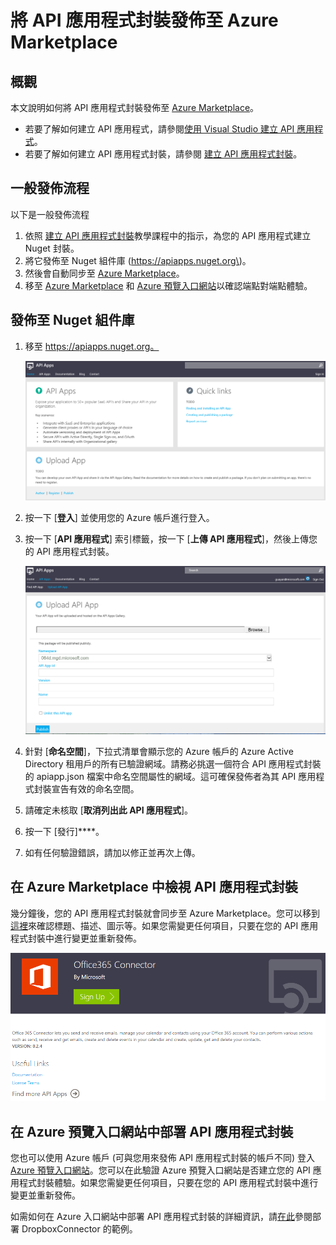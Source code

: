 <properties 
	pageTitle="建立 API 應用程式封裝" 
	description="了解如何將 API 應用程式封裝發佈至 Azure Marketplace。" 
	services="app-service\api" 
	documentationCenter=".net"
	authors="guangyang"
	manager="wpickett" 
	editor="jimbe"/>

<tags 
	ms.service="app-service-api" 
	ms.workload="web" 
	ms.tgt_pltfrm="na" 
	ms.devlang="dotnet" 
	ms.topic="article" 
	ms.date="04/07/2015" 
	ms.author="guayan"/>

# 將 API 應用程式封裝發佈至 Azure Marketplace

## 概觀

本文說明如何將 API 應用程式封裝發佈至 [Azure Marketplace](http://azure.microsoft.com/marketplace/api-apps/)。

- 若要了解如何建立 API 應用程式，請參閱[使用 Visual Studio 建立 API 應用程式](app-service-dotnet-create-api-app.md)。
- 若要了解如何建立 API 應用程式封裝，請參閱 [建立 API 應用程式封裝](app-service-api-create-package)。

## 一般發佈流程

以下是一般發佈流程

1. 依照 [建立 API 應用程式封裝](app-service-api-create-package)教學課程中的指示，為您的 API 應用程式建立 Nuget 封裝。
2. 將它發佈至 Nuget 組件庫 \(https://apiapps.nuget.org\)。
3. 然後會自動同步至 [Azure Marketplace](http://azure.microsoft.com/marketplace/api-apps/)。
4. 移至 [Azure Marketplace](http://azure.microsoft.com/marketplace/api-apps/) 和 [Azure 預覽入口網站](https://portal.azure.com)以確認端點對端點體驗。

## 發佈至 Nuget 組件庫

1. 移至 https://apiapps.nuget.org。

    ![Nuget 組件庫首頁](./media/app-service-api-publish-package/nuget-homepage.png)

2. 按一下 \[**登入**\] 並使用您的 Azure 帳戶進行登入。
3. 按一下 \[**API 應用程式**\] 索引標籤，按一下 \[**上傳 API 應用程式**\]，然後上傳您的 API 應用程式封裝。

    ![Nuget 組件庫上傳封裝頁面](./media/app-service-api-publish-package/nuget-upload-package-page.png)

4. 針對 \[**命名空間**\]，下拉式清單會顯示您的 Azure 帳戶的 Azure Active Directory 租用戶的所有已驗證網域。請務必挑選一個符合 API 應用程式封裝的 apiapp.json 檔案中命名空間屬性的網域。這可確保發佈者為其 API 應用程式封裝宣告有效的命名空間。
5. 請確定未核取 \[**取消列出此 API 應用程式**\]。
6. 按一下 \[發行\]****。
7. 如有任何驗證錯誤，請加以修正並再次上傳。

## 在 Azure Marketplace 中檢視 API 應用程式封裝

幾分鐘後，您的 API 應用程式封裝就會同步至 Azure Marketplace。您可以移到 [這裡](http://azure.microsoft.com/marketplace/api-apps/)來確認標題、描述、圖示等。如果您需變更任何項目，只要在您的 API 應用程式封裝中進行變更並重新發佈。

![Azure Marketplace API 應用程式頁面](./media/app-service-api-publish-package/acom-marketplace-apiapp-page.png)

## 在 Azure 預覽入口網站中部署 API 應用程式封裝

您也可以使用 Azure 帳戶 \(可與您用來發佈 API 應用程式封裝的帳戶不同\) 登入 [Azure 預覽入口網站](https://portal.azure.com)。您可以在此驗證 Azure 預覽入口網站是否建立您的 API 應用程式封裝體驗。如果您需變更任何項目，只要在您的 API 應用程式封裝中進行變更並重新發佈。

如需如何在 Azure 入口網站中部署 API 應用程式封裝的詳細資訊，請[在此](app-service-api-connnect-your-app-to-saas-connector.md)參閱部署 DropboxConnector 的範例。

<!--HONumber=52-->
